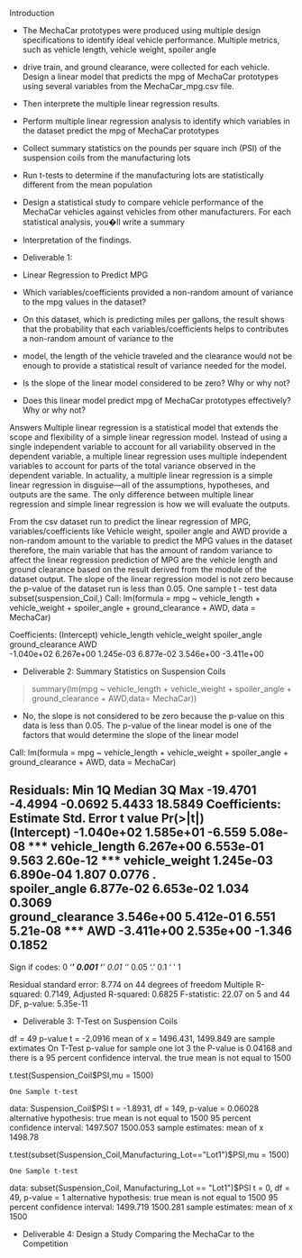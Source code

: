 ﻿Introduction
* The MechaCar prototypes were produced using multiple design specifications to identify ideal vehicle performance. Multiple metrics, such as vehicle length, vehicle weight, spoiler angle
* drive train, and ground clearance, were collected for each vehicle. Design a linear model that predicts the mpg of MechaCar prototypes using several variables from the MechaCar_mpg.csv file.
* Then interprete the multiple linear regression results. 
* Perform multiple linear regression analysis to identify which variables in the dataset predict the mpg of MechaCar prototypes
* Collect summary statistics on the pounds per square inch (PSI) of the suspension coils from the manufacturing lots
* Run t-tests to determine if the manufacturing lots are statistically different from the mean population
* Design a statistical study to compare vehicle performance of the MechaCar vehicles against vehicles from other manufacturers. For each statistical analysis, you�ll write a summary 
* Interpretation of the findings.

* Deliverable 1: 
* Linear Regression to Predict MPG
* Which variables/coefficients provided a non-random amount of variance to the mpg values in the dataset? 
* On this dataset, which is predicting miles per gallons, the result shows that the probability that each variables/coefficients helps to contributes a non-random amount of variance to the
* model, the length of the vehicle traveled and the clearance would not be enough to provide a statistical result of variance needed for the model.
* Is the slope of the linear model considered to be zero? Why or why not?
* Does this linear model predict mpg of MechaCar prototypes effectively? Why or why not?

Answers
Multiple linear regression is a statistical model that extends the scope and flexibility of a simple linear regression model. Instead of using a single independent variable to account for all variability observed in the dependent variable, a multiple linear regression uses multiple independent variables to account for parts of the total variance observed in the dependent variable. In actuality, a multiple linear regression is a simple linear regression in disguise—all of the assumptions, hypotheses, and outputs are the same. The only difference between multiple linear regression and simple linear regression is how we will evaluate the outputs.

From the csv dataset run to predict the linear regression of MPG, variables/coefficients like Vehicle weight, spoiler angle and AWD provide a non-random amount to the variable to predict the MPG values in the dataset therefore, the main variable that has the amount of random variance to affect the linear regression prediction of MPG are the vehicle length and ground clearance based on the result derived from the module of the dataset output. 
The slope of the linear regression model is not zero because the p-value of the dataset run is less than 0.05.
One sample t - test
data subset(suspension_Coil,) Call:
lm(formula = mpg ~ vehicle_length + vehicle_weight + spoiler_angle + 
    ground_clearance + AWD, data = MechaCar)

Coefficients:
     (Intercept)    vehicle_length    vehicle_weight     spoiler_angle  ground_clearance               AWD  
      -1.040e+02         6.267e+00         1.245e-03         6.877e-02         3.546e+00        -3.411e+00
* Deliverable 2: Summary Statistics on Suspension Coils

> summary(lm(mpg ~ vehicle_length + vehicle_weight + spoiler_angle + ground_clearance + AWD,data= MechaCar))



* No, the slope is not considered to be zero because the p-value on this data is less than 0.05. The p-value of the linear model is one of the factors that would determine the slope of the linear model

Call:
lm(formula = mpg ~ vehicle_length + vehicle_weight + spoiler_angle + 
    ground_clearance + AWD, data = MechaCar)

Residuals:
     Min       1Q   Median       3Q      Max 
-19.4701  -4.4994  -0.0692   5.4433  18.5849 
Coefficients:
                   Estimate Std. Error t value Pr(>|t|)    
(Intercept)      -1.040e+02  1.585e+01  -6.559 5.08e-08 ***
vehicle_length    6.267e+00  6.553e-01   9.563 2.60e-12 ***
vehicle_weight    1.245e-03  6.890e-04   1.807   0.0776 .  
spoiler_angle     6.877e-02  6.653e-02   1.034   0.3069    
ground_clearance  3.546e+00  5.412e-01   6.551 5.21e-08 ***
AWD              -3.411e+00  2.535e+00  -1.346   0.1852    
---
Sign if codes:  0 ‘***’ 0.001 ‘**’ 0.01 ‘*’ 0.05 ‘.’ 0.1 ‘ ’ 1

Residual standard error: 8.774 on 44 degrees of freedom
Multiple R-squared:  0.7149,	Adjusted R-squared:  0.6825 
F-statistic: 22.07 on 5 and 44 DF,  p-value: 5.35e-11


* Deliverable 3: T-Test on Suspension Coils

df = 49 p-value t = -2.0916
mean of x = 1496.431, 1499.849 are sample extimates
On T-Test p-value for sample one lot 3 the P-value is 0.04168 and there is a 95 percent confidence interval. the true mean is not equal to 1500

 t.test(Suspension_Coil$PSI,mu = 1500)

	One Sample t-test

data:  Suspension_Coil$PSI
t = -1.8931, df = 149, p-value = 0.06028
alternative hypothesis: true mean is not equal to 1500
95 percent confidence interval:
 1497.507 1500.053
sample estimates:
mean of x 
  1498.78 

t.test(subset(Suspension_Coil,Manufacturing_Lot=="Lot1")$PSI,mu = 1500)

	One Sample t-test

data:  subset(Suspension_Coil, Manufacturing_Lot == "Lot1")$PSI
t = 0, df = 49, p-value = 1
alternative hypothesis: true mean is not equal to 1500
95 percent confidence interval:
 1499.719 1500.281
sample estimates:
mean of x 
     1500 


* Deliverable 4: Design a Study Comparing the MechaCar to the Competition





